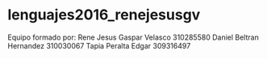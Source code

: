 # lenguajes2016_renejesusgv
Equipo formado por: 
Rene Jesus Gaspar Velasco 310285580
Daniel Beltran Hernandez 310030067
Tapia Peralta Edgar   309316497

